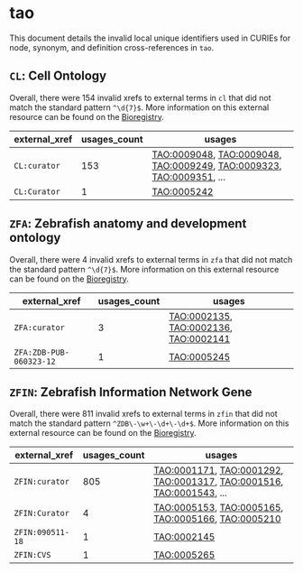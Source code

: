 # tao

This document details the invalid local unique identifiers used in CURIEs
for node, synonym, and definition cross-references in `tao`.


## `CL`: Cell Ontology

Overall, there were 154 invalid
xrefs to external terms in `cl` that did not match the standard
pattern `^\d{7}$`. More information on this
external resource can be found on the
[Bioregistry](https://bioregistry.io/cl).

| external_xref   |   usages_count | usages                                                                                                                                                                                                                                                             |
|-----------------|----------------|--------------------------------------------------------------------------------------------------------------------------------------------------------------------------------------------------------------------------------------------------------------------|
| `CL:curator`    |            153 | [TAO:0009048](https://bioregistry.io/TAO:0009048), [TAO:0009048](https://bioregistry.io/TAO:0009048), [TAO:0009249](https://bioregistry.io/TAO:0009249), [TAO:0009323](https://bioregistry.io/TAO:0009323), [TAO:0009351](https://bioregistry.io/TAO:0009351), ... |
| `CL:Curator`    |              1 | [TAO:0005242](https://bioregistry.io/TAO:0005242)                                                                                                                                                                                                                  |

## `ZFA`: Zebrafish anatomy and development ontology

Overall, there were 4 invalid
xrefs to external terms in `zfa` that did not match the standard
pattern `^\d{7}$`. More information on this
external resource can be found on the
[Bioregistry](https://bioregistry.io/zfa).

| external_xref           |   usages_count | usages                                                                                                                                                  |
|-------------------------|----------------|---------------------------------------------------------------------------------------------------------------------------------------------------------|
| `ZFA:curator`           |              3 | [TAO:0002135](https://bioregistry.io/TAO:0002135), [TAO:0002136](https://bioregistry.io/TAO:0002136), [TAO:0002141](https://bioregistry.io/TAO:0002141) |
| `ZFA:ZDB-PUB-060323-12` |              1 | [TAO:0005245](https://bioregistry.io/TAO:0005245)                                                                                                       |

## `ZFIN`: Zebrafish Information Network Gene

Overall, there were 811 invalid
xrefs to external terms in `zfin` that did not match the standard
pattern `^ZDB\-\w+\-\d+\-\d+$`. More information on this
external resource can be found on the
[Bioregistry](https://bioregistry.io/zfin).

| external_xref    |   usages_count | usages                                                                                                                                                                                                                                                             |
|------------------|----------------|--------------------------------------------------------------------------------------------------------------------------------------------------------------------------------------------------------------------------------------------------------------------|
| `ZFIN:curator`   |            805 | [TAO:0001171](https://bioregistry.io/TAO:0001171), [TAO:0001292](https://bioregistry.io/TAO:0001292), [TAO:0001317](https://bioregistry.io/TAO:0001317), [TAO:0001516](https://bioregistry.io/TAO:0001516), [TAO:0001543](https://bioregistry.io/TAO:0001543), ... |
| `ZFIN:Curator`   |              4 | [TAO:0005153](https://bioregistry.io/TAO:0005153), [TAO:0005165](https://bioregistry.io/TAO:0005165), [TAO:0005166](https://bioregistry.io/TAO:0005166), [TAO:0005210](https://bioregistry.io/TAO:0005210)                                                         |
| `ZFIN:090511-18` |              1 | [TAO:0002145](https://bioregistry.io/TAO:0002145)                                                                                                                                                                                                                  |
| `ZFIN:CVS`       |              1 | [TAO:0005265](https://bioregistry.io/TAO:0005265)                                                                                                                                                                                                                  |

